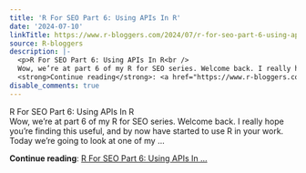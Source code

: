 ```yaml
---
title: 'R For SEO Part 6: Using APIs In R'
date: '2024-07-10'
linkTitle: https://www.r-bloggers.com/2024/07/r-for-seo-part-6-using-apis-in-r/
source: R-bloggers
description: |-
  <p>R For SEO Part 6: Using APIs In R<br />
  Wow, we’re at part 6 of my R for SEO series. Welcome back. I really hope you’re finding this useful, and by now have started to use R in your work. Today we’re going to look at one of my ...</p>
  <strong>Continue reading</strong>: <a href="https://www.r-bloggers.com/2024/07/r-for-seo-part-6-using-apis-in-r/">R For SEO Part 6: Using APIs In ...
disable_comments: true
---
```

<p>R For SEO Part 6: Using APIs In R<br />
Wow, we’re at part 6 of my R for SEO series. Welcome back. I really hope you’re finding this useful, and by now have started to use R in your work. Today we’re going to look at one of my ...</p>
<strong>Continue reading</strong>: <a href="https://www.r-bloggers.com/2024/07/r-for-seo-part-6-using-apis-in-r/">R For SEO Part 6: Using APIs In ...
